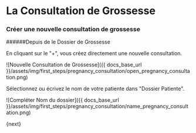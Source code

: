 # La Consultation de Grossesse

### Créer une nouvelle consultation de grossesse

######Depuis de le Dossier de Grossesse

En cliquant sur le "+", vous créez directement une nouvelle consultation.
<br>

![Nouvelle Consultation de Grossesse]({{ docs_base_url }}/assets/img/first_steps/pregnancy_consultation/open_pregnancy_consultation.png)

Sélectionnez ou écrivez le nom de votre patiente dans "Dossier Patiente".
<br>

![Compléter Nom du dossier]({{ docs_base_url }}/assets/img/first_steps/pregnancy_consultation/name_pregnancy_consultation.png)

{next}
